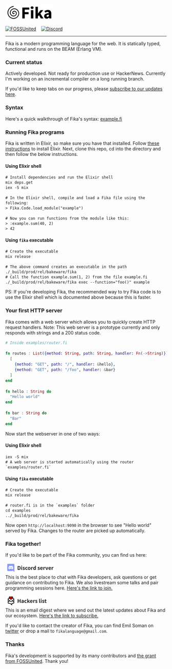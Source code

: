 <img src="https://github.com/fika-lang/assets/blob/master/logo.png?raw=true" width="150"/>

[![FOSSUnited](http://fossunited.org/files/fossunited-badge.svg)](https://fossunited.org/) &nbsp;&nbsp;
[![Discord](https://img.shields.io/discord/756840900952588321?color=7389D8&label=Discord&logo=discord&logoColor=white&style=plastic)](https://discord.gg/zNs6Gs5)

-----

Fika is a modern programming language for the web.
It is statically typed, functional and runs on the BEAM (Erlang VM).


### Current status

Actively developed. Not ready for production use or HackerNews.
Currently I'm working on an incremental compiler on a long running branch.

If you'd like to keep tabs on our progress, please [subscribe to our updates here](https://tinyletter.com/fika).

### Syntax

Here's a quick walkthrough of Fika's syntax: [example.fi](https://github.com/fika-lang/fika/blob/main/example.fi)

### Running Fika programs

Fika is written in Elixir, so make sure you have that installed.
Follow [these instructions](https://elixir-lang.org/install.html) to install
Elixir. Next, clone this repo, cd into the directory and then follow the below instructions.

#### Using Elixir shell

```
# Install dependencies and run the Elixir shell
mix deps.get
iex -S mix

# In the Elixir shell, compile and load a Fika file using the following:
> Fika.Code.load_module("example")

# Now you can run functions from the module like this:
> :example.sum(40, 2)
> 42
```

#### Using `fika` executable

```
# Create the executable
mix release

# The above command creates an executable in the path ./_build/prod/rel/bakeware/fika
# Call the function example.sum(1, 2) from the file example.fi
./_build/prod/rel/bakeware/fika exec --function="foo()" example
```

PS: If you're developing Fika, the recommended way to try Fika code is to use
the Elixir shell which is documented above because this is faster.


### Your first HTTP server

Fika comes with a web server which allows you to quickly create HTTP request
handlers. Note: This web server is a prototype currently and only responds with
strings and a 200 status code.

```elixir
# Inside examples/router.fi

fn routes : List({method: String, path: String, handler: Fn(->String)}) do
  [
    {method: "GET", path: "/", handler: &hello},
    {method: "GET", path: "/foo", handler: &bar}
  ]
end

fn hello : String do
  "Hello world"
end

fn bar : String do
  "Bar"
end
```

Now start the webserver in one of two ways:

#### Using Elixir shell

```
iex -S mix
# A web server is started automatically using the router `examples/router.fi`
```

#### Using `fika` executable

```
# Create the executable
mix release

# router.fi is in the `examples` folder
cd examples
../_build/prod/rel/bakeware/fika
```

Now open `http://localhost:9090` in the browser to see "Hello world" served
by Fika. Changes to the router are picked up automatically.

### Fika together!

If you'd like to be part of the Fika community, you can find us here:

[![Discord server](https://github.com/fika-lang/assets/blob/master/discord_server.png?raw=true)](https://discord.gg/zNs6Gs5)  
This is the best place to chat with Fika developers, ask questions or get guidance
on contributing to Fika. We also livestream some talks and pair programming sessions here.
[Here's the link to join.](https://discord.gg/zNs6Gs5)

[![Hackers list](https://github.com/fika-lang/assets/blob/master/hackers_list.png?raw=true)](https://tinyletter.com/fika)  
This is an email digest where we send out the latest updates
about Fika and our ecosystem. [Here's the link to subscribe.](https://tinyletter.com/fika)

If you'd like to contact the creator of Fika, you can find Emil Soman on
[twitter](https://twitter.com/emilsoman) or drop a mail to `fikalanguage@gmail.com`.


### Thanks

Fika's development is supported by its many contributors and [the grant from
FOSSUnited](https://forum.fossunited.org/t/foss-hack-2020-results/424). Thank you!
